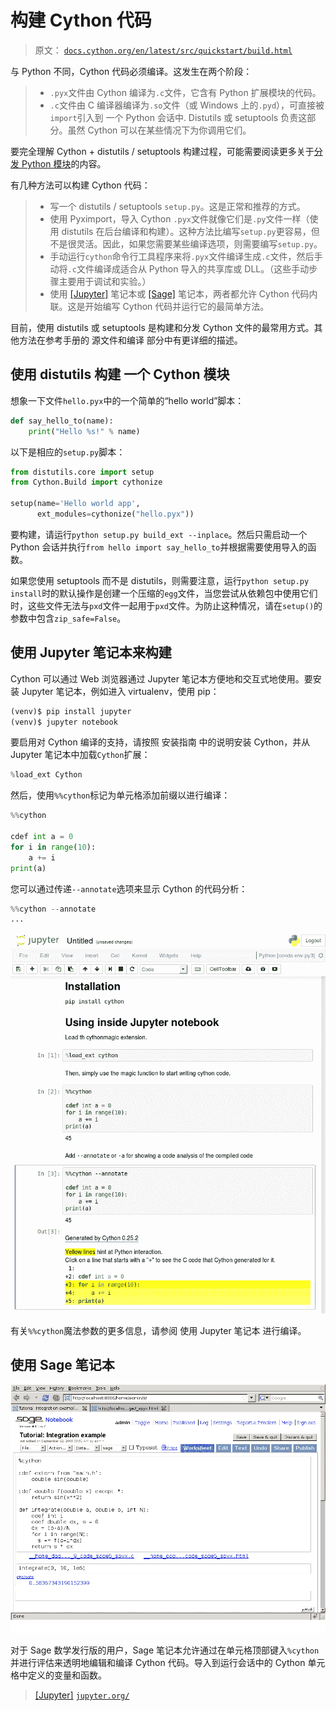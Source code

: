 # 构建 Cython 代码

> 原文： [`docs.cython.org/en/latest/src/quickstart/build.html`](http://docs.cython.org/en/latest/src/quickstart/build.html)

与 Python 不同，Cython 代码必须编译。这发生在两个阶段：

> *    `.pyx`文件由 Cython 编译为`.c`文件，它含有 Python 扩展模块的代码。
> *   `.c`文件由 C 编译器编译为`.so`文件（或 Windows 上的`.pyd`），可直接被`import`引入到 一个 Python 会话中. Distutils 或 setuptools 负责这部分。虽然 Cython 可以在某些情况下为你调用它们。

要完全理解 Cython + distutils / setuptools 构建过程，可能需要阅读更多关于[分发 Python 模块](https://docs.python.org/3/distributing/index.html)的内容。

有几种方法可以构建 Cython 代码：

> *   写一个 distutils / setuptools `setup.py`。这是正常和推荐的方式。
> *   使用 Pyximport，导入 Cython `.pyx`文件就像它们是`.py`文件一样（使用 distutils 在后台编译和构建）。这种方法比编写`setup.py`更容易，但不是很灵活。因此，如果您需要某些编译选项，则需要编写`setup.py`。
> *   手动运行`cython`命令行工具程序来将`.pyx`文件编译生成`.c`文件，然后手动将`.c`文件编译成适合从 Python 导入的共享库或 DLL。（这些手动步骤主要用于调试和实验。）
> *   使用 [[Jupyter]](#jupyter) 笔记本或 [[Sage]](install.html#sage) 笔记本，两者都允许 Cython 代码内联。这是开始编写 Cython 代码并运行它的最简单方法。

目前，使用 distutils 或 setuptools 是构建和分发 Cython 文件的最常用方式。其他方法在参考手册的 源文件和编译 部分中有更详细的描述。

## 使用 distutils 构建 一个 Cython 模块

想象一下文件`hello.pyx`中的一个简单的“hello world”脚本：

```py
def say_hello_to(name):
    print("Hello %s!" % name)

```

以下是相应的`setup.py`脚本：

```py
from distutils.core import setup
from Cython.Build import cythonize

setup(name='Hello world app',
      ext_modules=cythonize("hello.pyx"))

```

要构建，请运行`python setup.py build_ext --inplace`。然后只需启动一个 Python 会话并执行`from hello import say_hello_to`并根据需要使用导入的函数。

如果您使用 setuptools 而不是 distutils，则需要注意，运行`python setup.py install`时的默认操作是创建一个压缩的`egg`文件，当您尝试从依赖包中使用它们时，这些文件无法与`pxd`文件一起用于`pxd`文件。为防止这种情况，请在`setup()`的参数中包含`zip_safe=False`。

## 使用 Jupyter 笔记本来构建

Cython 可以通过 Web 浏览器通过 Jupyter 笔记本方便地和交互式地使用。要安装 Jupyter 笔记本，例如进入 virtualenv，使用 pip：

```py
(venv)$ pip install jupyter
(venv)$ jupyter notebook

```

要启用对 Cython 编译的支持，请按照 安装指南 中的说明安装 Cython，并从 Jupyter 笔记本中加载`Cython`扩展：

```py
%load_ext Cython

```

然后，使用`%%cython`标记为单元格添加前缀以进行编译：

```py
%%cython

cdef int a = 0
for i in range(10):
    a += i
print(a)

```

您可以通过传递`--annotate`选项来显示 Cython 的代码分析：

```py
%%cython --annotate
...

```

![../../_img/jupyter.png](img/5ba88c010ab86d666b570c6546aa1277.jpg)

有关`%%cython`魔法参数的更多信息，请参阅 使用 Jupyter 笔记本 进行编译。

## 使用 Sage 笔记本

![../../_img/sage.png](img/12361e168880cd18908496f01b1de4ec.jpg)

对于 Sage 数学发行版的用户，Sage 笔记本允许通过在单元格顶部键入`%cython`并进行评估来透明地编辑和编译 Cython 代码。导入到运行会话中的 Cython 单元格中定义的变量和函数。



>  [[Jupyter]](#id1)  [`jupyter.org/`](https://jupyter.org/) 